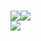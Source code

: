 <br><a href="https://wa.me/+6281387882242" target=”_blank”><img src="https://img.shields.io/static/v1?style=for-the-badge&logo=Whatsapp&label=Whatsapp&message=Click%20Here&color=#006400"><a href="https://t.me/Dznteamofficial" target=”_blank”><img src="https://img.shields.io/static/v1?style=for-the-badge&logo=Telegram&label=Telegram&message=Click%20Here&color=#006400">
<br><a href="https://www.tiktok.com/@dznteamofficial" target=”_blank”><img src="https://img.shields.io/static/v1?style=for-the-badge&logo=Tiktok&label=Tiktok&message=Click%20Here&color=#006400">

